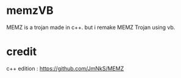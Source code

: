 # memzVB
MEMZ is a trojan made in c++.
but i remake MEMZ Trojan using vb.

# credit
c++ edition :
https://github.com/JmNkS/MEMZ
